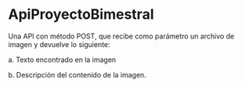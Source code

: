 # ApiProyectoBimestral

Una API con método POST, que recibe como parámetro un archivo de imagen y devuelve lo siguiente:

a. Texto encontrado en la imagen

b. Descripción del contenido de la imagen.
